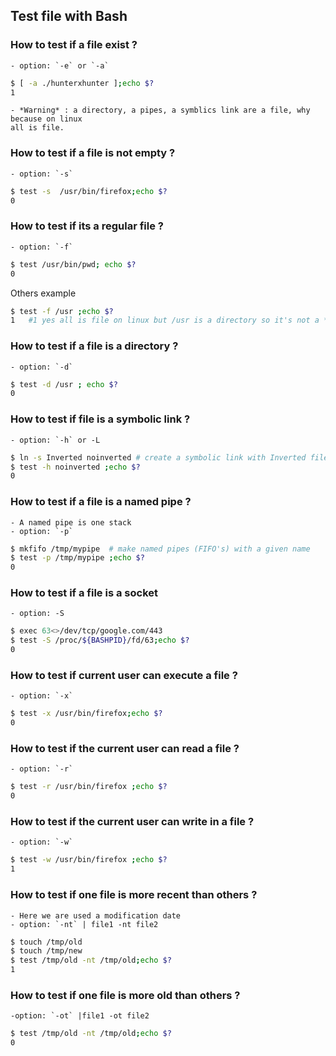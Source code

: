 ## Test file with Bash

### How to test if a file exist ?
	- option: `-e` or `-a`
```bash
$ [ -a ./hunterxhunter ];echo $? 
1 
```
	- *Warning* : a directory, a pipes, a symblics link are a file, why because on linux
	all is file.

### How to test if a file is not empty ?
	- option: `-s`

```bash
$ test -s  /usr/bin/firefox;echo $?
0
```

### How to test if its a regular file ?
	- option: `-f` 

```bash
$ test /usr/bin/pwd; echo $?
0
```
Others example

```bash
$ test -f /usr ;echo $?
1 	#1 yes all is file on linux but /usr is a directory so it's not a *regular file*
```

### How to test if a file is a directory ?

	- option: `-d`

```bash
$ test -d /usr ; echo $?
0
```

### How to test if file is a symbolic link ?

	- option: `-h` or -L

```bash
$ ln -s Inverted noinverted # create a symbolic link with Inverted file (inverted file was already exist)
$ test -h noinverted ;echo $?
0
```

### How to test if a file is a named pipe ?
	- A named pipe is one stack
	- option: `-p`

```bash
$ mkfifo /tmp/mypipe  # make named pipes (FIFO's) with a given name
$ test -p /tmp/mypipe ;echo $?
0
```

### How to test if a file is a socket

	- option: -S
```bash
$ exec 63<>/dev/tcp/google.com/443
$ test -S /proc/${BASHPID}/fd/63;echo $?
0
```
### How to test if current user can execute a file ?

	- option: `-x`

```bash
$ test -x /usr/bin/firefox;echo $?
0
```

### How to test if the current user can read a file ?

	- option: `-r`
```bash
$ test -r /usr/bin/firefox ;echo $?
0
``` 

### How to test if the current user can write in a file ?

	- option: `-w`
```bash
$ test -w /usr/bin/firefox ;echo $?
1
```


### How to test if one file is more recent than others ?

	- Here we are used a modification date
	- option: `-nt` | file1 -nt file2


```bash
$ touch /tmp/old
$ touch /tmp/new
$ test /tmp/old -nt /tmp/old;echo $?
1
```


### How to test if one file is more old than others ?

	-option: `-ot` |file1 -ot file2
```bash
$ test /tmp/old -nt /tmp/old;echo $?
0
```



